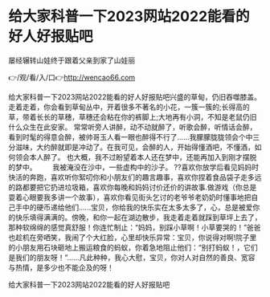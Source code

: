# 给大家科普一下2023网站2022能看的好人好报贴吧
屡经辗转山娃终于跟着父亲到家了山娃丽

👉/观/看/入/口👉http://wencao66.com

给大家科普一下2023网站2022能看的好人好报贴吧兴盛的草甸，仍旧吞噬膝盖。走着走着，你会看到草甸丛中，开着很多不著名的小花，一簇一簇的;长得高的草，带着长长的草穗，草穗还会粘在你的裤脚上;大地再有小洞，不知是老鼠仍旧什么众生在此安家。
常常听旁人讲醉，动不动就醉了，听歌会醉，听情话会醉，看到时髦的得意会醉，被帅哥玉人看一眼也醉得不行了......我朦朦胧胧领会个中三分滋味，大约醉就即是冲动了。在我可见，会醉的人，开始得懂酒吧，不懂酒，如何领会本人醉了。
也大概，我不过盼望着本人还在梦中，还能再加入到刚才摆脱的梦中。
　　我被淹没在沙中，一些虚构中的沙子。
??喜欢你放学后看见妈妈时快活的奔跑，喜欢听你絮叨你和小朋友们的趣言趣事，喜欢你捏着食品袋子走多远的路都要把它扔进垃圾箱，喜欢你每晚和妈妈讨价还价的讲故事.做游戏（你总是耍着心眼要我多讲一个故事），喜欢你看见街头乞讨的老爷爷老奶奶时懂事地把自己手中的硬币递给他们......宝贝，你给我的快乐实在太多太多了，心，总是被爱你的快乐填得满满的。傍晚，和你一起在湖边散步，我走着走着就踩到草坪上去了，那种软绵绵的感觉真舒服！你连忙制止：“妈妈，别踩小草啊！小草要哭的！”爸爸也趁机在旁哂笑，我闹了个大红脸，心里却快乐异常：宝贝，你说得对啊!院子里的小朋友用石块砸地上搬运粮食的蚂蚁，你着急地阻止他们：“别打蚂蚁！，它们是我们的朋友呀！”......凡此种种，我心大慰，宝贝，你对人对自然的善良、宽容与热情，是多少也不能企及的呀！

给大家科普一下2023网站2022能看的好人好报贴吧
